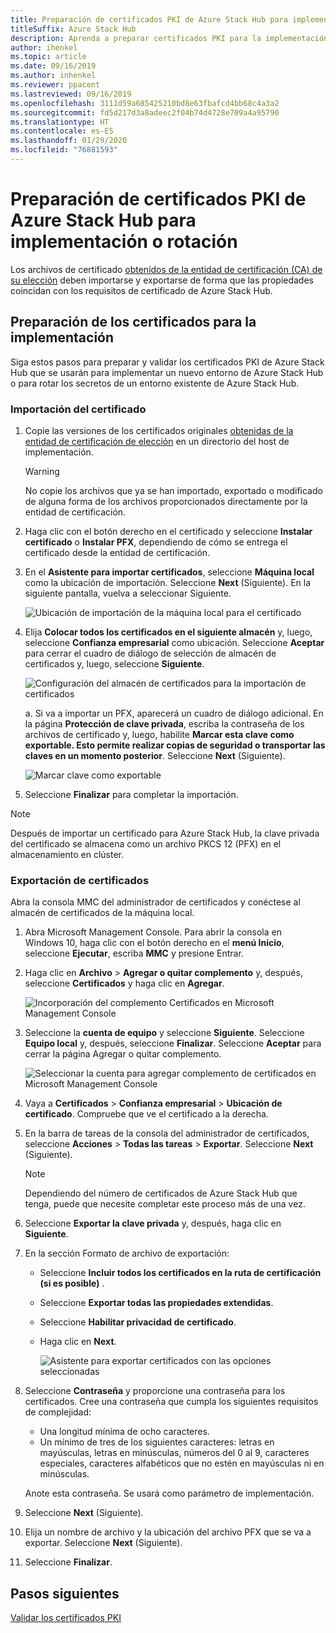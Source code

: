 ```yaml
---
title: Preparación de certificados PKI de Azure Stack Hub para implementación o rotación
titleSuffix: Azure Stack Hub
description: Aprenda a preparar certificados PKI para la implementación de sistemas integrados de Azure Stack Hub o para rotar secretos de un entorno de Azure Stack Hub existente.
author: ihenkel
ms.topic: article
ms.date: 09/16/2019
ms.author: inhenkel
ms.reviewer: ppacent
ms.lastreviewed: 09/16/2019
ms.openlocfilehash: 3111d59a685425210bd8e63fbafcd4bb68c4a3a2
ms.sourcegitcommit: fd5d217d3a8adeec2f04b74d4728e709a4a95790
ms.translationtype: HT
ms.contentlocale: es-ES
ms.lasthandoff: 01/29/2020
ms.locfileid: "76881593"
---
```

# <a name="prepare-azure-stack-hub-pki-certificates-for-deployment-or-rotation"></a>Preparación de certificados PKI de Azure Stack Hub para implementación o rotación

Los archivos de certificado [obtenidos de la entidad de certificación (CA) de su elección](azure-stack-get-pki-certs.md) deben importarse y exportarse de forma que las propiedades coincidan con los requisitos de certificado de Azure Stack Hub.

## <a name="prepare-certificates-for-deployment"></a>Preparación de los certificados para la implementación

Siga estos pasos para preparar y validar los certificados PKI de Azure Stack Hub que se usarán para implementar un nuevo entorno de Azure Stack Hub o para rotar los secretos de un entorno existente de Azure Stack Hub.

### <a name="import-the-certificate"></a>Importación del certificado

1. Copie las versiones de los certificados originales [obtenidas de la entidad de certificación de elección](azure-stack-get-pki-certs.md) en un directorio del host de implementación. 
   > [!WARNING]
   > No copie los archivos que ya se han importado, exportado o modificado de alguna forma de los archivos proporcionados directamente por la entidad de certificación.

1. Haga clic con el botón derecho en el certificado y seleccione **Instalar certificado** o **Instalar PFX**, dependiendo de cómo se entrega el certificado desde la entidad de certificación.

1. En el **Asistente para importar certificados**, seleccione **Máquina local** como la ubicación de importación. Seleccione **Next** (Siguiente). En la siguiente pantalla, vuelva a seleccionar Siguiente.

    ![Ubicación de importación de la máquina local para el certificado](./media/prepare-pki-certs/1.png)

1. Elija **Colocar todos los certificados en el siguiente almacén** y, luego, seleccione **Confianza empresarial** como ubicación. Seleccione **Aceptar** para cerrar el cuadro de diálogo de selección de almacén de certificados y, luego, seleccione **Siguiente**.

   ![Configuración del almacén de certificados para la importación de certificados](./media/prepare-pki-certs/3.png)

   a. Si va a importar un PFX, aparecerá un cuadro de diálogo adicional. En la página **Protección de clave privada**, escriba la contraseña de los archivos de certificado y, luego, habilite **Marcar esta clave como exportable. Esto permite realizar copias de seguridad o transportar las claves en un momento posterior**. Seleccione **Next** (Siguiente).

   ![Marcar clave como exportable](./media/prepare-pki-certs/2.png)

1. Seleccione **Finalizar** para completar la importación.

> [!NOTE]
> Después de importar un certificado para Azure Stack Hub, la clave privada del certificado se almacena como un archivo PKCS 12 (PFX) en el almacenamiento en clúster.

### <a name="export-the-certificate"></a>Exportación de certificados

Abra la consola MMC del administrador de certificados y conéctese al almacén de certificados de la máquina local.

1. Abra Microsoft Management Console. Para abrir la consola en Windows 10, haga clic con el botón derecho en el **menú Inicio**, seleccione **Ejecutar**, escriba **MMC** y presione Entrar.

2. Haga clic en **Archivo** > **Agregar o quitar complemento** y, después, seleccione **Certificados** y haga clic en **Agregar**.

    ![Incorporación del complemento Certificados en Microsoft Management Console](./media/prepare-pki-certs/mmc-2.png)

3. Seleccione la **cuenta de equipo** y seleccione **Siguiente**. Seleccione **Equipo local** y, después, seleccione **Finalizar**. Seleccione **Aceptar** para cerrar la página Agregar o quitar complemento.

    ![Seleccionar la cuenta para agregar complemento de certificados en Microsoft Management Console](./media/prepare-pki-certs/mmc-3.png)

4. Vaya a **Certificados** > **Confianza empresarial** > **Ubicación de certificado**. Compruebe que ve el certificado a la derecha.

5. En la barra de tareas de la consola del administrador de certificados, seleccione **Acciones** > **Todas las tareas** > **Exportar**. Seleccione **Next** (Siguiente).

   > [!NOTE]
   > Dependiendo del número de certificados de Azure Stack Hub que tenga, puede que necesite completar este proceso más de una vez.

6. Seleccione **Exportar la clave privada** y, después, haga clic en **Siguiente**.

7. En la sección Formato de archivo de exportación:
    
   - Seleccione **Incluir todos los certificados en la ruta de certificación (si es posible)** .  
   - Seleccione **Exportar todas las propiedades extendidas**.  
   - Seleccione **Habilitar privacidad de certificado**.  
   - Haga clic en **Next**.  
    
     ![Asistente para exportar certificados con las opciones seleccionadas](./media/prepare-pki-certs/azure-stack-save-cert.png)

8. Seleccione **Contraseña** y proporcione una contraseña para los certificados. Cree una contraseña que cumpla los siguientes requisitos de complejidad:

    * Una longitud mínima de ocho caracteres.
    * Un mínimo de tres de los siguientes caracteres: letras en mayúsculas, letras en minúsculas, números del 0 al 9, caracteres especiales, caracteres alfabéticos que no estén en mayúsculas ni en minúsculas.

    Anote esta contraseña. Se usará como parámetro de implementación.

9. Seleccione **Next** (Siguiente).

10. Elija un nombre de archivo y la ubicación del archivo PFX que se va a exportar. Seleccione **Next** (Siguiente).

11. Seleccione **Finalizar**.

## <a name="next-steps"></a>Pasos siguientes

[Validar los certificados PKI](azure-stack-validate-pki-certs.md)